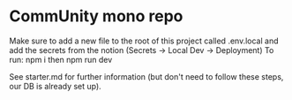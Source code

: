 # CommUnity mono repo

Make sure to add a new file to the root of this project called .env.local and add the secrets from the notion (Secrets -> Local Dev -> Deployment)
To run: npm i then npm run dev

See starter.md for further information (but don't need to follow these steps, our DB is already set up).